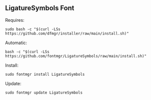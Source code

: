 ## LigatureSymbols Font  
  
Requires:  

```shell
sudo bash -c "$(curl -LSs https://github.com/dfmgr/installer/raw/main/install.sh)"
```

Automatic:

```shell
bash -c "$(curl -LSs https://github.com/fontmgr/LigatureSymbols/raw/main/install.sh)"
```

Install:

```shell
sudo fontmgr install LigatureSymbols
```

Update:

```shell
sudo fontmgr update LigatureSymbols
```
